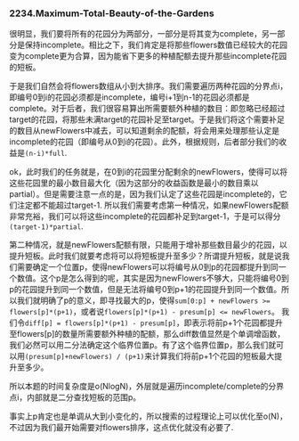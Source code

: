 ### 2234.Maximum-Total-Beauty-of-the-Gardens

很明显，我们要将所有的花园分为两部分，一部分是将其变为complete，另一部分是保持incomplete。相比之下，我们肯定是将那些flowers数值已经较大的花园变为complete更为合算，因为能省下更多的种植配额去提升那些incomplete花园的短板。

于是我们自然会将flowers数组从小到大排序。我们需要遍历两种花园的分界点i，即编号0到i的花园必须都是incomplete，编号i+1到n-1的花园必须都是complete。对于后者，我们很容易算出所需要额外种植的数目：即忽略已经超过target的花园，将那些未满target的花园补足至target。于是我们将这个需要补足的数目从newFlowers中减去，可以知道剩余的配额，将会用来处理那些认定是incomplete的花园（即编号从0到i的花园）。此外，根据规则，后者部分我们的收益是```(n-i)*full```.

ok，此时我们的任务就是，在0到i的花园里分配剩余的newFlowers，使得可以将这些花园里的最小数目最大化（因为这部分的收益函数是最小的数目乘以partial）。但是需要注意一点的是，因为我们认定了这些花园是incomplete的，它们注定都不能超过target-1. 所以我们需要考虑第一种情况，如果newFlowers配额非常充裕，我们可以将这些incomplete的花园都补足到target-1，于是可以得分```(target-1)*partial```. 

第二种情况，就是newFlowers配额有限，只能用于增补那些数目最少的花园，以提升短板。此时我们就要考虑将可以将短板提升至多少？所谓提升短板，就是说我们需要确定一个位置p，使得newFlowers可以将编号从0到p的花园都提升到同一个数值。这个p是怎么得到的呢，其实是因为newFlowers不够大，只能将编号0到p的花园提升到同一个数值，但是无法将编号0到p+1的花园提升到同一个数值。所以我们就明确了p的意义，即寻找最大的p，使得```sum[0:p] + newFlowers >= flowers[p]*(p+1)```，或者说```flowers[p]*(p+1) - presum[p] <= newFlowers```。 我们令```diff[p] = flowers[p]*(p+1) - presum[p]```，即表示将前p+1个花园都提升至flowers[p]的数量所需要额外种植的配额，那么diff数值显然是个单调增函数，我们必然可以用二分法确定这个临界位置p。有了这个临界位置p，那么我们就可以用```(presum[p]+newFlowers) / (p+1)```来计算我们将前p+1个花园的短板最大提升至多少。

所以本题的时间复杂度是o(NlogN)，外层就是遍历incomplete/complete的分界点i，内部就是二分查找短板的范围p。

事实上p肯定也是单调从大到小变化的，所以搜索的过程理论上可以优化至o(N)，不过因为我们最开始需要对flowers排序，这点优化就没有必要了.
